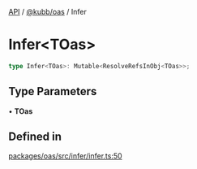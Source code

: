 [API](../../../packages.md) / [@kubb/oas](../index.md) / Infer

# Infer\<TOas\>

```ts
type Infer<TOas>: Mutable<ResolveRefsInObj<TOas>>;
```

## Type Parameters

• **TOas**

## Defined in

[packages/oas/src/infer/infer.ts:50](https://github.com/kubb-project/kubb/blob/ff80665146ae086e044807d0072fda660e72e1fd/packages/oas/src/infer/infer.ts#L50)
